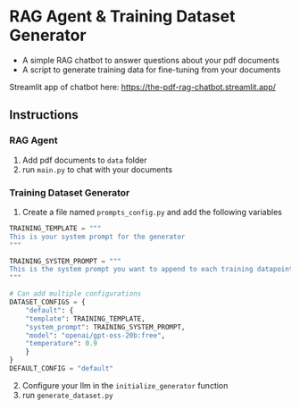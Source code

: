 # RAG Agent & Training Dataset Generator
- A simple RAG chatbot to answer questions about your pdf documents
- A script to generate training data for fine-tuning from your documents

Streamlit app of chatbot here:
https://the-pdf-rag-chatbot.streamlit.app/
## Instructions
### RAG Agent
1. Add pdf documents to `data` folder
2. run `main.py` to chat with your documents

### Training Dataset Generator
1. Create a file named `prompts_config.py` and add the following variables
```python
TRAINING_TEMPLATE = """
This is your system prompt for the generator
"""

TRAINING_SYSTEM_PROMPT = """
This is the system prompt you want to append to each training datapoint
"""

# Can add multiple configurations
DATASET_CONFIGS = {
    "default": {
    "template": TRAINING_TEMPLATE,
    "system_prompt": TRAINING_SYSTEM_PROMPT,
    "model": "openai/gpt-oss-20b:free",
    "temperature": 0.9
    }
}
DEFAULT_CONFIG = "default"
```
2. Configure your llm in the `initialize_generator` function
3. run `generate_dataset.py`


